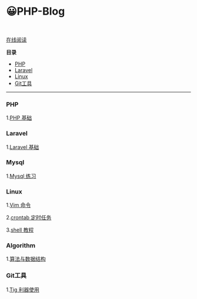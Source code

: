 # 😀PHP-Blog

<br>

[在线阅读](https://treestreetcat.github.io/PHP-Blog/)



**目录**

- [PHP](#PHP)
- [Laravel](#Laravel)
- [Linux](#Linux)
- [Git工具](#Git工具)

  



***



### PHP
1.[PHP 基础](docs/PHP/PHP基础.md)



### Laravel

1.[Laravel 基础](docs/Laravel/Laravel基础.md)



### Mysql

1.[Mysql 练习](docs/Mysql/Mysql练习.md)



### Linux

1.[Vim 命令](docs/Linux/vim/Vim命令.md)

2.[crontab 定时任务](docs/Linux/crontab/crontab.md)

3.[shell 教程](docs/Linux/shell/shell.md)



### Algorithm

1.[算法与数据结构](docs/Algorithm/algorithm.md)




### Git工具

1.[Tig 利器使用](docs/Git/Tig利器使用.md)



